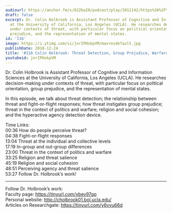 ```yaml
---
audiourl: https://anchor.fm/s/822ba20/podcast/play/2011142/https%3A%2F%2Fd3ctxlq1ktw2nl.cloudfront.net%2Fproduction%2F2018-11-31%2F7735335-44100-2-50dad65c33d1e.mp3
draft: false
excerpt: Dr. Colin Holbrook is Assistant Professor of Cognitive and Information Sciences
  at the University of California, Los Angeles (UCLA). He researches decision-making
  under contexts of threat, with particular focus on political orientation, group
  prejudice, and the representation of mental states.
id: '116'
image: https://i.ytimg.com/vi/jnrIPHokpVM/maxresdefault.jpg
publishDate: 2018-12-24
title: '#116 Colin Holbrook: Threat Detection, Group Prejudice, Warfare, and Religion'
youtubeid: jnrIPHokpVM
---
```

<div class="timelinks">

Dr. Colin Holbrook is Assistant Professor of Cognitive and Information Sciences at the University of California, Los Angeles (UCLA). He researches decision-making under contexts of threat, with particular focus on political orientation, group prejudice, and the representation of mental states.

In this episode, we talk about threat detection; the relationship between threat and fight-or-flight responses; how threat instigates group prejudice; threat in the context of politics and warfare; religion and social cohesion; and the hyperactive agency detection device.

Time Links:  
<time>00:36</time> How do people perceive threat?  
<time>04:38</time> Fight-or-flight responses                    
<time>13:04</time> Threat at the individual and collective levels                  
<time>17:19</time> In-group and out-group differences             
<time>23:00</time> Threat in the context of politics and warfare             
<time>33:25</time> Religion and threat salience        
<time>45:19</time> Religion and social cohesion  
<time>48:51</time> Perceiving agency and threat salience    
<time>53:27</time> Follow Dr. Holbrook’s work!    

---

Follow Dr. Holbrook’s work:  
Faculty page: https://tinyurl.com/ybev97qp  
Personal website: http://cholbrook01.bol.ucla.edu/  
Articles on Researchgate: https://tinyurl.com/y6vvu66d
</div>

